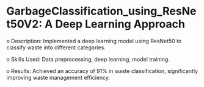 # GarbageClassification_using_ResNet50V2: A Deep Learning Approach
o	Description: Implemented a deep learning model using ResNet50 to classify waste into different categories.

o	Skills Used: Data preprocessing, deep learning, model training.

o	Results: Achieved an accuracy of 91% in waste classification, significantly improving waste management efficiency.

